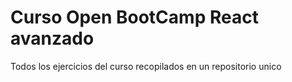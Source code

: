 # Curso Open BootCamp React avanzado

Todos los ejercicios del curso recopilados en un repositorio unico